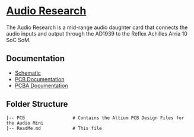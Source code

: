 # [Audio Research](https://fpga-open-speech-tools.github.io/audio_research.html)
The Audio Research is a mid-range audio daughter card that connects the audio inputs and output through the AD1939 to the Reflex Achilles Arria 10 SoC SoM. 

## Documentation
 - [Schematic](https://fpga-open-speech-tools-hardware.s3-us-west-2.amazonaws.com/Audio-Research/1P1/Audio+Research+1P1+Schematic.PDF)
 - [PCB Documentation](https://fpga-open-speech-tools-hardware.s3-us-west-2.amazonaws.com/Audio-Research/1P1/Audio+Research+1P1+PCB+Documentation.PDF)
 - [PCBA Documentation](https://fpga-open-speech-tools-hardware.s3-us-west-2.amazonaws.com/Audio-Research/1P1/Audio+Research+1P1+PCBA+Documentation.PDF)

## Folder Structure
    |-- PCB                  # Contains the Altium PCB Design Files for the Audio Mini
    |-- ReadMe.md            # This file